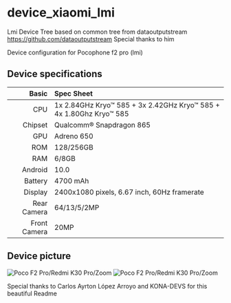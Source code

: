 # device_xiaomi_lmi
Lmi Device Tree 
based on common tree from dataoutputstream 
https://github.com/dataoutputstream
Special thanks to him 

Device configuration for Pocophone f2 pro (lmi)

## Device specifications

Basic   | Spec Sheet
-------:|:----------
CPU     | 1x 2.84GHz Kryo™ 585 + 3x 2.42GHz Kryo™ 585 + 4x 1.80Ghz Kryo™ 585 
Chipset | Qualcomm® Snapdragon 865
GPU     | Adreno 650
ROM     | 128/256GB
RAM     | 6/8GB
Android | 10.0
Battery | 4700 mAh
Display | 2400x1080 pixels, 6.67 inch, 60Hz framerate
Rear Camera  | 64/13/5/2MP
Front Camera | 20MP

## Device picture
![Poco F2 Pro/Redmi K30 Pro/Zoom](https://i01.appmifile.com/webfile/globalimg/products/pc/poco-f2-pro/phone1.png "Poco F2 Pro front")
![Poco F2 Pro/Redmi K30 Pro/Zoom](https://i01.appmifile.com/webfile/globalimg/products/pc/poco-f2-pro/phone2.png "Poco F2 Pro back")

Special thanks to  Carlos Ayrton López Arroyo and KONA-DEVS for this beautiful Readme
